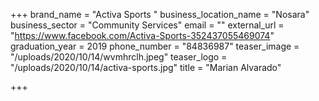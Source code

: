 +++
brand_name = "Activa Sports "
business_location_name = "Nosara"
business_sector = "Community Services"
email = ""
external_url = "https://www.facebook.com/Activa-Sports-352437055469074"
graduation_year = 2019
phone_number = "84836987"
teaser_image = "/uploads/2020/10/14/wvmhrclh.jpeg"
teaser_logo = "/uploads/2020/10/14/activa-sports.jpg"
title = "Marian Alvarado"

+++
